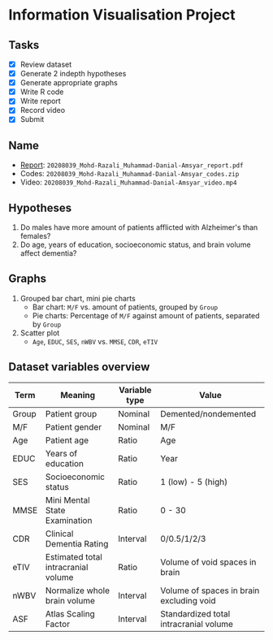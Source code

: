 # Information Visualisation Project

## Tasks
- [x] Review dataset
- [x] Generate 2 indepth hypotheses
- [x] Generate appropriate graphs
- [x] Write R code
- [x] Write report
- [x] Record video
- [x] Submit

## Name
- [Report](https://docs.google.com/document/d/1_bCFwLMUsr4_0gIWAK7IcDgJnPzRSl2dSOpRh_5fFsM/edit?usp=sharing): `20208039_Mohd-Razali_Muhammad-Danial-Amsyar_report.pdf`
- Codes: `20208039_Mohd-Razali_Muhammad-Danial-Amsyar_codes.zip`
- Video: `20208039_Mohd-Razali_Muhammad-Danial-Amsyar_video.mp4`

## Hypotheses
1. Do males have more amount of patients afflicted with Alzheimer's than females?
2. Do age, years of education, socioeconomic status, and brain volume affect dementia?

## Graphs
1. Grouped bar chart, mini pie charts
    - Bar chart: `M/F` vs. amount of patients, grouped by `Group`
    - Pie charts: Percentage of `M/F` against amount of patients, separated by `Group`
2. Scatter plot
    - `Age`, `EDUC`, `SES`, `nWBV` vs. `MMSE`, `CDR`, `eTIV`

## Dataset variables overview
| Term | Meaning | Variable type | Value |
| --- | --- | --- | --- |
| Group | Patient group | Nominal | Demented/nondemented |
| M/F | Patient gender | Nominal | M/F |
| Age | Patient age | Ratio | Age |
| EDUC | Years of education | Ratio | Year |
| SES | Socioeconomic status | Ratio | 1 (low) - 5 (high) |
| MMSE | Mini Mental State Examination | Ratio | 0 - 30 |
| CDR | Clinical Dementia Rating | Interval | 0/0.5/1/2/3 |
| eTIV | Estimated total intracranial volume | Ratio | Volume of void spaces in brain |
| nWBV | Normalize whole brain volume | Interval | Volume of spaces in brain excluding void |
| ASF | Atlas Scaling Factor | Interval | Standardized total intracranial volume |

